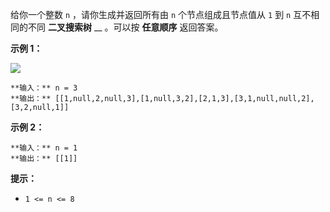 给你一个整数 `n` ，请你生成并返回所有由 `n` 个节点组成且节点值从 `1` 到 `n` 互不相同的不同 **二叉搜索树** __ 。可以按
**任意顺序** 返回答案。

**示例 1：**

![](https://assets.leetcode.com/uploads/2021/01/18/uniquebstn3.jpg)

    
    
    **输入：** n = 3
    **输出：** [[1,null,2,null,3],[1,null,3,2],[2,1,3],[3,1,null,null,2],[3,2,null,1]]
    

**示例 2：**

    
    
    **输入：** n = 1
    **输出：** [[1]]
    

**提示：**

  * `1 <= n <= 8`

